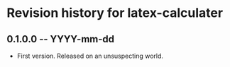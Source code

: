 # Revision history for latex-calculater

## 0.1.0.0  -- YYYY-mm-dd

* First version. Released on an unsuspecting world.
